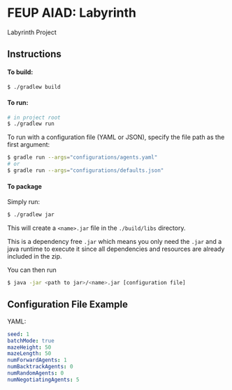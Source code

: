 # FEUP AIAD: Labyrinth

Labyrinth Project

## Instructions

#### To build:
```bash
$ ./gradlew build
```

#### To run:
```bash
# in project root
$ ./gradlew run
```

To run with a configuration file (YAML or JSON), specify the file path as the first argument:
```bash
$ gradle run --args="configurations/agents.yaml"
# or
$ gradle run --args="configurations/defaults.json"
```

#### To package

Simply run:
```bash
$ ./gradlew jar
```

This will create a `<name>.jar` file in the `./build/libs` directory.

This is a dependency free `.jar` which means you only need the `.jar` and a java runtime to execute it since all dependencies and resources are already included in the zip.

You can then run 
```bash
$ java -jar <path to jar>/<name>.jar [configuration file]
```

## Configuration File Example
YAML:
```yaml
seed: 1
batchMode: true
mazeHeight: 50
mazeLength: 50
numForwardAgents: 1
numBacktrackAgents: 0
numRandomAgents: 0
numNegotiatingAgents: 5
```